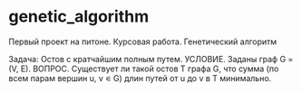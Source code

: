 # genetic_algorithm
Первый проект на питоне. Курсовая работа. Генетический алгоритм

Задача:
Остов с кратчайшим полным путем. УСЛОВИЕ. Заданы граф G = (V,
E). ВОПРОС. Существует ли такой остов T графа G, что сумма (по всем
парам вершин u, v ∊ G) длин путей от u до v в T минимально.


